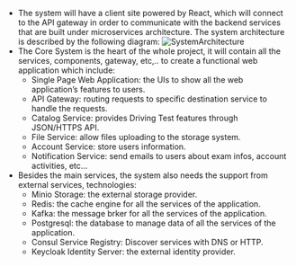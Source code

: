 - The system will have a client site powered by React, which will connect to the API gateway in order to communicate with the backend services that are built under microservices architecture. The system architecture is described by the following diagram:
![SystemArchitecture](http://www.plantuml.com/plantuml/img/lLXHSzCu47xthzWfhwKDFIYb4pBa2kM0QSdKkU6XvK6sbKGNMpAId51kxh_VhkqujciN9v0aCvb4ahNVhdQ__PGtnZ9jaoXqhB0XXmkbERZtnl88dk8lQPcGN1l7iIe6gy1Jrge80g6vRuMIZcFcGiPCimZ-TG3CZ0LgAUGK9Ymq74UOrcfvYJkvuWU7PpqS2lY49Q4Ty-zs68gfZBYquEC7rpYxr2p-8W8xWvCUhOxOzojk39loV8UUyv_Zp4J00N5ghknzpCiu21gJqv3t--HFvixHqFTLWYYuNWYV3mOft3-PFvzg70ykLAWqF0dI5yuGudoibxvejT81r_deAqPlXB8s76EabEptXq4avD-6wpOhlRFd9o-zgfL9-gfRwRquuIzEcwr89UyZbPYTMMe9P2pUCykNx7wtGKpiJ6ayyM3F_bqmoq8rtMMYL0nBauIviHi-5SRgri2-IbzTl3trwDt1sqiHyZsv-ebDvcpNhdtYztwesFn3W7mYx3tvrfu-lylgbP12kLPfPAaz7jwric8YV4PClAT372bZfvgRR-6k_RpXWJ1x3AOhQ6Y49_Y5UyCu3lF0_iQ8EeLbE7ZzEdNmJlODajpvizxWrbKJksH51_xQFwQfmPsya-CP1v_v-Cdb55ioJ71Z5ePWicC78S7YB5lZFe1r39c1z6iLmAfMO5Kia5NB1fYmXNCjMGXYjKMirG9_Q4FsMwiH0JNFLH6cTGLvOMq3osIFLb7LgXMnb4Ug239-XhowOCNG7R6y5SPNwDNgc0mi1GgRjzSkuFdzDHwF24zR3q1WZLDErYC9NY42WBfa6TKeNLC6CuG4rs0QIGXGoIK6yyYOXin9GQh40hP1aUPHNMiWiifG6L7Hjxj3ch45pumX6bIP3PdyG0uGXCfO6GC9iCqY4Z59ULAFX4dy6Paot2PnklfmjVHRmWsjILEgBFa8sUfdDPdMvDanVwuoKm5A4e-PhbLVuMX4i_vTgtzgo1jKLPJ9SF2qccFOke5PTNsgUFhgE34oAMrpKBfjtCa7nhFAMD5ppi9h4XzbkvI8jhRyISzxVdRslEcXWh5R7i5dAe7Axmuh5YY7hBWZdSFrkp6S0ZOF68u-c7BmY5bubcj2OjYY8ZgFNL3Iyc-PhYFCHUlM24SPFnfugyM2hczZJ6wO93AzvR6Gc7qX633uw7w-FYRcSccJcWyFj7FLX-fqtOUocja-r5m61lZJY8dGq8sLecvgC9jrKnLhmvewODBEZmAjSis4-IpWQuQhDBSywuzgIAlol8gmD5T7bcaP836JHMbTaoqH_SWMpFMrY2qm6M2VOxxzwDOPOCaz8sp6Gm6FaFoinhjWLlUUIDD4JPfee9lGgZhOjl11USO2yYlfe_b2ZdtsUQXisQyRx7IKyPgdZ9ucJK3KBlCMa8MuNgtbMt2jKeifadojwGz7jqzUzkXzQ6V2drCpVdtozMXGuciuXuE-JqnrdgyTO5T19wjZcSzdWzjtcGQxHAxZIwNdsHywfqUzbSC7s-19fUEcKCONexNHYbXeDzJXx9jX63HH4GCxih5gwxlPlikphORB4hR1mdjkGKIfn55WPce9fFEoScu_HEBvZEmR4sXpbCsYlm7lPpfFEFb5SurLsM2DED97BPCMVw7LyViKmqRggpr4D-_SyJ4rnSO8bQns0bbfyWr0BvL6ZHGGNx5SbEIyrR4IjyTMOuj7iVcv7DaNjb8hV1nO4cFs1J2XphqzkEefjISxwTq6F2YsV1uaoCnyWMNG3c2KUCTkucNBrb2oVRl4fK74DE19BvaHbk5sS7vYhnLdZR4VugfhkNPaw_xkNer7S16ADeJbJDcMIqTuDLRUFoX1Khee_ftuARXXn7wGjltZCOITiwihbIBrcu8jIlSFc6WL7SA5vYJXyWLR4rr7r8r_Q3I0BgPCeQythDAkwcP_Y3hbtlxWR5IiEuPLgRZVBAw8HjRQnzDgYTWe4aqU_RAK8A6r-aU41G7AU5HsRn124eN_0m00)
- The Core System is the heart of the whole project, it will contain all the services, components, gateway, etc,.. to create a functional web application which include:
	+ Single Page Web Application: the UIs to show all the web application’s features to users.
	+ API Gateway: routing requests to specific destination service to handle the requests.
	+ Catalog Service: provides Driving Test features through JSON/HTTPS API.
	+ File Service: allow files uploading to the storage system.
	+ Account Service: store users information.
	+ Notification Service: send emails to users about exam infos, account activities, etc...
- Besides the main services, the system also needs the support from external services, technologies:
	+ Minio Storage: the external storage provider.
	+ Redis: the cache engine for all the services of the application.
	+ Kafka: the message brker for all the services of the application.
	+ Postgresql: the database to manage data of all the services of the application.
	+ Consul Service Registry: Discover services with DNS or HTTP.
	+ Keycloak Identity Server: the external identity provider.

